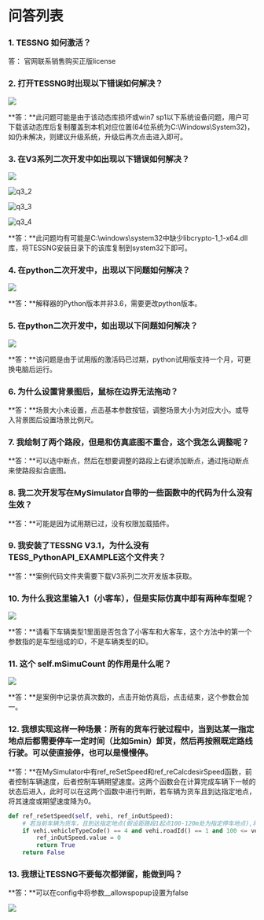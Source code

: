 # 问答列表

### 1. TESSNG 如何激活？

答： 官网联系销售购买正版license

### 2. 打开TESSNG时出现以下错误如何解决？

![](./q2.png)

**答：**此问题可能是由于该动态库损坏或win7 sp1以下系统设备问题，用户可下载该动态库后复制覆盖到本机对应位置(64位系统为C:\Windows\System32)，如仍未解决，则建议升级系统，升级后再次点击进入即可。

### 3. 在V3系列二次开发中如出现以下错误如何解决？

![](./q3_1.png)

![q3_2](./q3_2.png)

![q3_3](./q3_3.png)

![q3_4](./q3_4.png)

**答：**此问题均有可能是C:\windows\system32中缺少libcrypto-1_1-x64.dll库，将TESSNG安装目录下的该库复制到system32下即可。

### 4. 在python二次开发中，出现以下问题如何解决？

![](./q4.png)

**答：**解释器的Python版本并非3.6，需要更改python版本。

### 5. 在python二次开发中，如出现以下问题如何解决？

![](./q5.png)

**答：**该问题是由于试用版的激活码已过期，python试用版支持一个月，可更换电脑后运行。

### 6. 为什么设置背景图后，鼠标在边界无法拖动？

**答：**场景大小未设置，点击基本参数按钮，调整场景大小为对应大小。或导入背景图后设置场景比例尺。

### 7. 我绘制了两个路段，但是和仿真底图不重合，这个我怎么调整呢？

**答：**可以选中断点，然后在想要调整的路段上右键添加断点，通过拖动断点来使路段拟合底图。

### 8. 我二次开发写在MySimulator自带的一些函数中的代码为什么没有生效？

**答：**可能是因为试用期已过，没有权限加载插件。

### 9. 我安装了TESSNG V3.1，为什么没有TESS_PythonAPI_EXAMPLE这个文件夹？

**答：**案例代码文件夹需要下载V3系列二次开发版本获取。

### 10. 为什么我这里输入1（小客车），但是实际仿真中却有两种车型呢？

![](./q10.png)

**答：**请看下车辆类型1里面是否包含了小客车和大客车，这个方法中的第一个参数指的是车型组成的ID，不是车辆类型的ID。

### 11. 这个 self.mSimuCount 的作用是什么呢？

![](./q11.png)

**答：**是案例中记录仿真次数的，点击开始仿真后，点击结束，这个参数会加一。

### 12. 我想实现这样一种场景：所有的货车行驶过程中，当到达某一指定地点后都需要停车一定时间（比如5min）卸货，然后再按照既定路线行驶。可以使直接停，也可以是慢慢停。

**答：**在MySimulator中有ref_reSetSpeed和ref_reCalcdesirSpeed函数，前者控制车辆速度，后者控制车辆期望速度。这两个函数会在计算完成车辆下一帧的状态后进入，此时可以在这两个函数中进行判断，若车辆为货车且到达指定地点，将其速度或期望速度降为0。

```python
def ref_reSetSpeed(self, vehi, ref_inOutSpeed):
    # 若当前车辆为货车，且到达指定地点(假设距路段1起点100-120m处为指定停车地点),将车辆速度设置为0
    if vehi.vehicleTypeCode() == 4 and vehi.roadId() == 1 and 100 <= vehi.vehicleDriving().distToStartPoint() <= 120:
        ref_inOutSpeed.value = 0
        return True
    return False
```

### 13. 我想让TESSNG不要每次都弹窗，能做到吗？

**答：**可以在config中将参数__allowspopup设置为false

![](./q13.png)



<!-- ex_nonav -->
